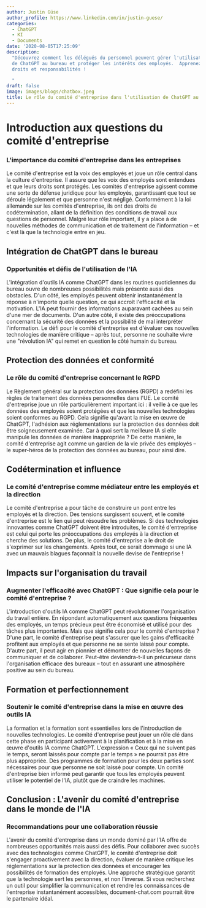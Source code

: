 ```yaml
---
author: Justin Güse
author_profile: https://www.linkedin.com/in/justin-guese/
categories:
  - ChatGPT
  - KI
  - Documents
date: '2020-08-05T17:25:09'
description:
  "Découvrez comment les délégués du personnel peuvent gérer l'utilisation
  de ChatGPT au bureau et protéger les intérêts des employés.  Apprenez plus sur leurs
  droits et responsabilités !

  "
draft: false
image: images/blogs/chatbox.jpeg
title: Le rôle du comité d'entreprise dans l'utilisation de ChatGPT au bureau
---
```


# Introduction aux questions du comité d'entreprise

### L'importance du comité d'entreprise dans les entreprises

Le comité d'entreprise est la voix des employés et joue un rôle central dans la culture d'entreprise. Il assure que les voix des employés sont entendues et que leurs droits sont protégés. Les comités d'entreprise agissent comme une sorte de défense juridique pour les employés, garantissant que tout se déroule légalement et que personne n'est négligé. Conformément à la loi allemande sur les comités d'entreprise, ils ont des droits de codétermination, allant de la définition des conditions de travail aux questions de personnel. Malgré leur rôle important, il y a place à de nouvelles méthodes de communication et de traitement de l'information – et c'est là que la technologie entre en jeu.

## Intégration de ChatGPT dans le bureau

### Opportunités et défis de l'utilisation de l'IA

L'intégration d'outils IA comme ChatGPT dans les routines quotidiennes du bureau ouvre de nombreuses possibilités mais présente aussi des obstacles. D'un côté, les employés peuvent obtenir instantanément la réponse à n'importe quelle question, ce qui accroît l'efficacité et la motivation. L'IA peut fournir des informations auparavant cachées au sein d'une mer de documents. D'un autre côté, il existe des préoccupations concernant la sécurité des données et la possibilité de mal interpréter l'information. Le défi pour le comité d'entreprise est d'évaluer ces nouvelles technologies de manière critique – après tout, personne ne souhaite vivre une "révolution IA" qui remet en question le côté humain du bureau.

## Protection des données et conformité

### Le rôle du comité d'entreprise concernant le RGPD

Le Règlement général sur la protection des données (RGPD) a redéfini les règles de traitement des données personnelles dans l'UE. Le comité d'entreprise joue un rôle particulièrement important ici : il veille à ce que les données des employés soient protégées et que les nouvelles technologies soient conformes au RGPD. Cela signifie qu'avant la mise en œuvre de ChatGPT, l'adhésion aux réglementations sur la protection des données doit être soigneusement examinée. Car à quoi sert la meilleure IA si elle manipule les données de manière inappropriée ? De cette manière, le comité d'entreprise agit comme un gardien de la vie privée des employés – le super-héros de la protection des données au bureau, pour ainsi dire.

## Codétermination et influence

### Le comité d'entreprise comme médiateur entre les employés et la direction

Le comité d'entreprise a pour tâche de construire un pont entre les employés et la direction. Des tensions surgissent souvent, et le comité d'entreprise est le lien qui peut résoudre les problèmes. Si des technologies innovantes comme ChatGPT doivent être introduites, le comité d'entreprise est celui qui porte les préoccupations des employés à la direction et cherche des solutions. De plus, le comité d'entreprise a le droit de s'exprimer sur les changements. Après tout, ce serait dommage si une IA avec un mauvais blagues façonnait la nouvelle devise de l'entreprise !

## Impacts sur l'organisation du travail

### Augmenter l'efficacité avec ChatGPT : Que signifie cela pour le comité d'entreprise ?

L'introduction d'outils IA comme ChatGPT peut révolutionner l'organisation du travail entière. En répondant automatiquement aux questions fréquentes des employés, un temps précieux peut être économisé et utilisé pour des tâches plus importantes. Mais que signifie cela pour le comité d'entreprise ? D'une part, le comité d'entreprise peut s'assurer que les gains d'efficacité profitent aux employés et que personne ne se sente laissé pour compte. D'autre part, il peut agir en pionnier et démontrer de nouvelles façons de communiquer et de collaborer. Peut-être deviendra-t-il un précurseur dans l'organisation efficace des bureaux – tout en assurant une atmosphère positive au sein du bureau.

## Formation et perfectionnement

### Soutenir le comité d'entreprise dans la mise en œuvre des outils IA

La formation et la formation sont essentielles lors de l'introduction de nouvelles technologies. Le comité d'entreprise peut jouer un rôle clé dans cette phase en participant activement à la planification et à la mise en œuvre d'outils IA comme ChatGPT. L'expression « Ceux qui ne suivent pas le temps, seront laissés pour compte par le temps » ne pourrait pas être plus appropriée. Des programmes de formation pour les deux parties sont nécessaires pour que personne ne soit laissé pour compte. Un comité d'entreprise bien informé peut garantir que tous les employés peuvent utiliser le potentiel de l'IA, plutôt que de craindre les machines.

## Conclusion : L'avenir du comité d'entreprise dans le monde de l'IA

### Recommandations pour une collaboration réussie

L'avenir du comité d'entreprise dans un monde dominé par l'IA offre de nombreuses opportunités mais aussi des défis. Pour collaborer avec succès avec des technologies comme ChatGPT, le comité d'entreprise doit s'engager proactivement avec la direction, évaluer de manière critique les réglementations sur la protection des données et encourager les possibilités de formation des employés. Une approche stratégique garantit que la technologie sert les personnes, et non l'inverse. Si vous recherchez un outil pour simplifier la communication et rendre les connaissances de l'entreprise instantanément accessibles, document-chat.com pourrait être le partenaire idéal.
